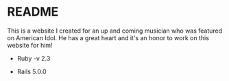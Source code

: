 # README

This is a website I created for an up and coming musician who was featured on American Idol.
He has a great heart and it's an honor to work on this website for him!

* Ruby -v 2.3

* Rails 5.0.0
